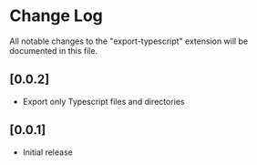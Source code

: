 # Change Log

All notable changes to the "export-typescript" extension will be documented in this file.

## [0.0.2]

* Export only Typescript files and directories

## [0.0.1]

* Initial release

